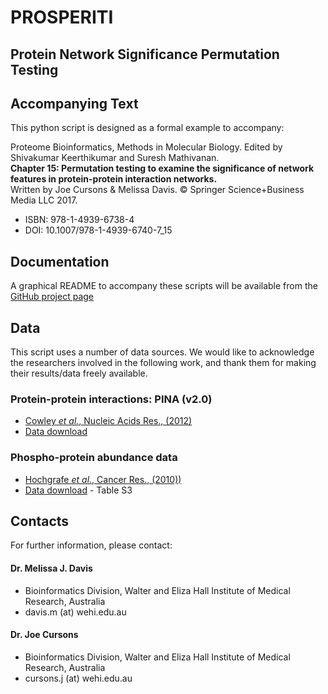 PROSPERITI
==========

Protein Network Significance Permutation Testing
------------------------------------------------

## Accompanying Text

This python script is designed as a formal example to accompany:

Proteome Bioinformatics, Methods in Molecular Biology. Edited by Shivakumar Keerthikumar and Suresh Mathivanan.  
**Chapter 15: Permutation testing to examine the significance of network features in protein-protein interaction networks.**  
Written by Joe Cursons & Melissa Davis. © Springer Science+Business Media LLC 2017.

* ISBN: 978-1-4939-6738-4 
* DOI: 10.1007/978-1-4939-6740-7_15


## Documentation

A graphical README to accompany these scripts will be available from the [GitHub project page](http://github.com/DavisLaboratory/PROSPERITI)


## Data
This script uses a number of data sources. We would like to acknowledge the researchers involved in the following work, and thank them for making their results/data freely available.

### Protein-protein interactions: PINA (v2.0)
* [Cowley *et al.*, Nucleic Acids Res., (2012)]( http://dx.doi.org/10.1093/nar/gkr967 )
* [Data download]( http://cbg.garvan.unsw.edu.au/pina/download/Homo%20sapiens-20140521.tsv )

### Phospho-protein abundance data
* [Hochgrafe *et al.*, Cancer Res., (2010))]( http://dx.doi.org/10.1158/0008-5472.CAN-10-0911 )
* [Data download]( http://cancerres.aacrjournals.org/content/70/22/9391/suppl/DC1 ) - Table S3


## Contacts

For further information, please contact:

#### Dr. Melissa J. Davis 
* Bioinformatics Division, Walter and Eliza Hall Institute of Medical Research, Australia  
* davis.m (at) wehi.edu.au

#### Dr. Joe Cursons
* Bioinformatics Division, Walter and Eliza Hall Institute of Medical Research, Australia
* cursons.j (at) wehi.edu.au